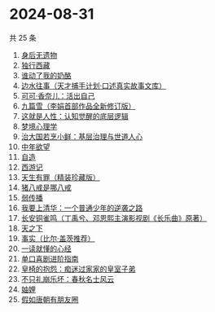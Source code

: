 # 2024-08-31

共 25 条

<!-- BEGIN WEREAD -->
<!-- 最后更新时间 2024-08-31 11:14:12 +0800 -->
1. [身后无遗物](https://weread.qq.com/web/bookDetail/6fb32b10813ab926dg013feb)
1. [独行西藏](https://weread.qq.com/web/bookDetail/6e4325f0813ab91e2g01493e)
1. [谁动了我的奶酪](https://weread.qq.com/web/bookDetail/9eb32a6059b42c9ebc1da49)
1. [边水往事（天才捕手计划·口述真实故事文库）](https://weread.qq.com/web/bookDetail/064326a0813ab779ag018bda)
1. [可可·香奈儿：活出自己](https://weread.qq.com/web/bookDetail/1f7323a0813ab9210g011380)
1. [九篇雪（李娟首部作品全新修订版）](https://weread.qq.com/web/bookDetail/e4b32820717ffac9e4b705e)
1. [这就是人性：认知觉醒的底层逻辑](https://weread.qq.com/web/bookDetail/f84327c0813ab9224g012fc7)
1. [梦境心理学](https://weread.qq.com/web/bookDetail/85f32ff0813ab9202g019232)
1. [治大国若烹小鲜：基层治理与世道人心](https://weread.qq.com/web/bookDetail/57e32aa0813ab75ddg010a4d)
1. [中年欲望](https://weread.qq.com/web/bookDetail/5b032d30813ab91d3g0139ad)
1. [自造](https://weread.qq.com/web/bookDetail/a9532a00813ab6b14g010a74)
1. [西游记](https://weread.qq.com/web/bookDetail/64032210721070a5640294f)
1. [天生有罪（精装珍藏版）](https://weread.qq.com/web/bookDetail/d27322c0724fa3bed27cea7)
1. [猪八戒是哪八戒](https://weread.qq.com/web/bookDetail/16d32180813ab855bg019d81)
1. [弱传播](https://weread.qq.com/web/bookDetail/bbe32fe0716afe94bbe5336)
1. [我要上清华：一个普通少年的逆袭之路](https://weread.qq.com/web/bookDetail/98a32cb0813ab8e90g013b33)
1. [长安铜雀鸣（丁禹兮、邓恩熙主演影视剧《长乐曲》原著）](https://weread.qq.com/web/bookDetail/32f322f0813ab77c1g0172a4)
1. [天之下](https://weread.qq.com/web/bookDetail/4de326a0721770aa4de95f4)
1. [事实（比尔·盖茨推荐）](https://weread.qq.com/web/bookDetail/14b3246071831d1514b1198)
1. [一读就懂的心经](https://weread.qq.com/web/bookDetail/b63329d0813ab8ddeg0188ac)
1. [单口喜剧进阶指南](https://weread.qq.com/web/bookDetail/83432cc0813ab7406g014dbc)
1. [皇椅的抱怨：痴迷过家家的皇室子弟](https://weread.qq.com/web/bookDetail/f31321d0813ab8f57g019ea5)
1. [不只礼崩乐坏：春秋名士风云](https://weread.qq.com/web/bookDetail/47c325c0813ab91d8g0172af)
1. [妯娌](https://weread.qq.com/web/bookDetail/ecf320e0813ab920fg01913e)
1. [假如唐朝有朋友圈](https://weread.qq.com/web/bookDetail/3ea32240813ab9218g01486c)
<!-- END WEREAD -->
